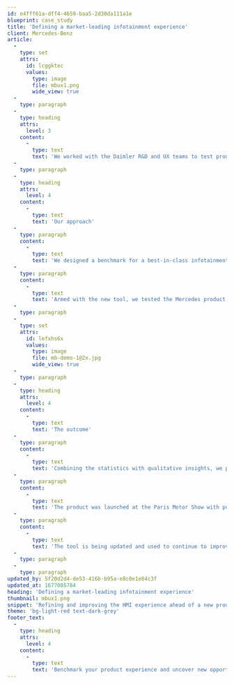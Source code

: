 ```yaml
---
id: e4fff61a-dff4-4659-baa5-2d30da111a1e
blueprint: case_study
title: 'Defining a market-leading infotainment experience'
client: Mercedes-Benz
article:
  -
    type: set
    attrs:
      id: lcggktec
      values:
        type: image
        file: mbux1.png
        wide_view: true
  -
    type: paragraph
  -
    type: heading
    attrs:
      level: 3
    content:
      -
        type: text
        text: 'We worked with the Daimler R&D and UX teams to test product simulations and make recommendations to improve the experience ahead of its global launch of MBUX.'
  -
    type: paragraph
  -
    type: heading
    attrs:
      level: 4
    content:
      -
        type: text
        text: 'Our approach'
  -
    type: paragraph
    content:
      -
        type: text
        text: 'We designed a benchmark for a best-in-class infotainment experience. The tool included 180+ metrics across 42 use cases, covering topics from system performance and content to accessibility and brand. '
  -
    type: paragraph
    content:
      -
        type: text
        text: 'Armed with the new tool, we tested the Mercedes product simulations against competitor systems and  market-leading apps.'
  -
    type: paragraph
  -
    type: set
    attrs:
      id: lefxhs6x
      values:
        type: image
        file: mb-demo-1@2x.jpg
        wide_view: true
  -
    type: paragraph
  -
    type: heading
    attrs:
      level: 4
    content:
      -
        type: text
        text: 'The outcome'
  -
    type: paragraph
    content:
      -
        type: text
        text: 'Combining the statistics with qualitative insights, we provided 23 critical UX and visual design recommendations to improve the experience ahead of its global launch.'
  -
    type: paragraph
    content:
      -
        type: text
        text: 'The product was launched at the Paris Motor Show with positive PR reviews. '
  -
    type: paragraph
    content:
      -
        type: text
        text: 'The tool is being updated and used to continue to improve the experience across the vehicle for new use cases, including voice command and other connected applications.'
  -
    type: paragraph
  -
    type: paragraph
updated_by: 5f20d2d4-de53-416b-b95a-e8c0e1e84c3f
updated_at: 1677085784
heading: 'Defining a market-leading infotainment experience'
thumbnail: mbux1.png
snippet: 'Refining and improving the HMI experience ahead of a new product launch.'
theme: 'bg-light-red text-dark-grey'
footer_text:
  -
    type: heading
    attrs:
      level: 4
    content:
      -
        type: text
        text: 'Benchmark your product experience and uncover new opportunities to leapfrog the competition.'
---
```

